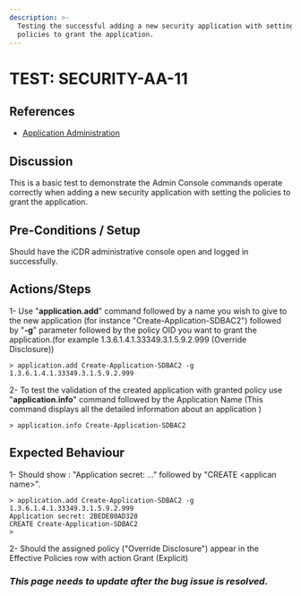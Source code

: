 ```yaml
---
description: >-
  Testing the successful adding a new security application with setting the
  policies to grant the application.
---
```


# TEST: SECURITY-AA-11

## References

* [Application Administration](./)

## Discussion

This is a basic test to demonstrate the Admin Console commands operate correctly when adding a new security application with setting the policies to grant the application.

## Pre-Conditions / Setup

Should have the iCDR administrative console open and logged in successfully.

## Actions/Steps

1- Use "**application.add**" command followed by a name you wish to give to the new application (for instance "Create-Application-SDBAC2") followed by  "**-g**" parameter followed by the policy OID you want to grant the application.(for example 1.3.6.1.4.1.33349.3.1.5.9.2.999 (Override Disclosure))

```
> application.add Create-Application-SDBAC2 -g 1.3.6.1.4.1.33349.3.1.5.9.2.999
```

2- To test the  validation of the created application with granted policy use "**application.info**" command  followed by the Application Name (This command displays all the detailed information about an application )

```
> application.info Create-Application-SDBAC2
```

## Expected Behaviour

1-  Should show : "Application secret: ..." followed by "CREATE \<applican name>".

```
> application.add Create-Application-SDBAC2 -g 1.3.6.1.4.1.33349.3.1.5.9.2.999
Application secret: 2BEDE80AD320
CREATE Create-Application-SDBAC2
>
```

2- Should the assigned policy ("Override Disclosure") appear in the Effective Policies row with action Grant (Explicit)

### _**This page needs to update after the bug issue is resolved.**_
